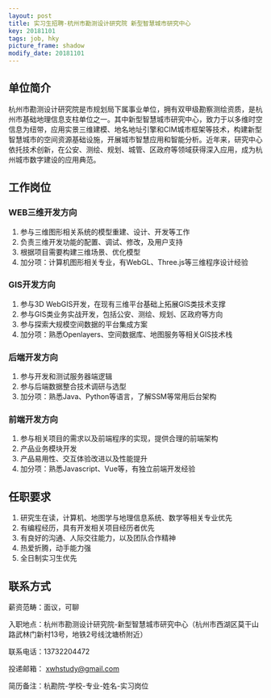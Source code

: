 ```yaml
---
layout: post
title: 实习生招聘-杭州市勘测设计研究院 新型智慧城市研究中心
key: 20181101
tags: job, hky
picture_frame: shadow
modify_date: 20181101
---
```


## 单位简介
  杭州市勘测设计研究院是市规划局下属事业单位，拥有双甲级勘察测绘资质，是杭州市基础地理信息支柱单位之一。其中新型智慧城市研究中心，致力于以多维时空信息为纽带，应用实景三维建模、地名地址引擎和CIM城市框架等技术，构建新型智慧城市的空间资源基础设施，开展城市智慧应用和智能分析。近年来，研究中心依托技术创新，在公安、测绘、规划、城管、区政府等领域获得深入应用，成为杭州城市数字建设的应用典范。

## 工作岗位
### WEB三维开发方向
1.	参与三维图形相关系统的模型重建、设计、开发等工作
2.	负责三维开发功能的配置、调试、修改，及用户支持
3.	根据项目需要构建三维场景、优化模型
4.	加分项：计算机图形相关专业，有WebGL、Three.js等三维程序设计经验

### GIS开发方向
1.	参与3D WebGIS开发，在现有三维平台基础上拓展GIS类技术支撑
2.	参与GIS类业务实战开发，包括公安、测绘、规划、区政府等方向
3.	参与探索大规模空间数据的平台集成方案
4.	加分项：熟悉Openlayers、空间数据库、地图服务等相关GIS技术栈

### 后端开发方向
1.	参与开发和测试服务器端逻辑
2.	参与后端数据整合技术调研与选型
3.	加分项：熟悉Java、Python等语言，了解SSM等常用后台架构

### 前端开发方向
1.	参与相关项目的需求以及前端程序的实现，提供合理的前端架构
2.	产品业务模块开发
3.	产品易用性、交互体验改进以及性能提升
4.	加分项：熟悉Javascript、Vue等，有独立前端开发经验

## 任职要求
1.	研究生在读，计算机、地图学与地理信息系统、数学等相关专业优先
2.	有编程经历，具有开发相关项目经历者优先
3.	有良好的沟通、人际交往能力，以及团队合作精神
4.	热爱折腾，动手能力强
5.	全日制实习生优先

## 联系方式
薪资范畴：面议，可聊

入职地点：杭州市勘测设计研究院-新型智慧城市研究中心（杭州市西湖区莫干山路武林门新村13号，地铁2号线沈塘桥附近）

联系电话：13732204472

投递邮箱： xwhstudy@gmail.com

简历备注：杭勘院-学校-专业-姓名-实习岗位



